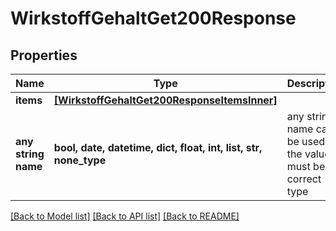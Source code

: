# WirkstoffGehaltGet200Response


## Properties
Name | Type | Description | Notes
------------ | ------------- | ------------- | -------------
**items** | [**[WirkstoffGehaltGet200ResponseItemsInner]**](WirkstoffGehaltGet200ResponseItemsInner.md) |  | [optional] 
**any string name** | **bool, date, datetime, dict, float, int, list, str, none_type** | any string name can be used but the value must be the correct type | [optional]

[[Back to Model list]](../README.md#documentation-for-models) [[Back to API list]](../README.md#documentation-for-api-endpoints) [[Back to README]](../README.md)


